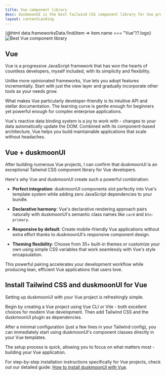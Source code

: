 ```yaml
---
title: Vue component library
desc: duskmoonUI is the best Tailwind CSS component library for Vue projects
layout: contentLanding
---
```


<script>
  import Translate from "$components/Translate.svelte"
  import Testimonials from "$components/Testimonials.svelte"
  export let data
</script>

<div class="mx-auto not-prose max-w-4xl py-12 p-6 from-base-300 rounded-box outline-base-content/5 mt-12 mb-6 items-center justify-center gap-8 bg-linear-to-b bg-center outline-2 outline-offset-6">
<div class="max-w-96 items-center w-full grid grid-cols-2 gap-6 lg:gap-12 [&>svg]:w-full [&>svg]:h-auto mx-auto">
{@html data.frameworksData.find(item => item.name === "Vue")?.logo}
<img class="w-full h-auto" src="https://img.duskmoonui.com/images/duskmoonui/mark-static.svg" alt="Best Vue component library" />
</div>
</div>

## Vue

Vue is a progressive JavaScript framework that has won the hearts of countless developers, myself included, with its simplicity and flexibility.

Unlike more opinionated frameworks, Vue lets you adopt features incrementally. Start with just the view layer and gradually incorporate other tools as your needs grow.

What makes Vue particularly developer-friendly is its intuitive API and stellar documentation. The learning curve is gentle enough for beginners yet powerful enough for complex enterprise applications.

Vue's reactive data binding system is a joy to work with - changes to your data automatically update the DOM. Combined with its component-based architecture, Vue helps you build maintainable applications that scale without headaches.

## Vue + duskmoonUI

After building numerous Vue projects, I can confirm that duskmoonUI is an exceptional Tailwind CSS component library for Vue developers.

Here's why Vue and duskmoonUI create such a powerful combination:

- **Perfect integration**: duskmoonUI components slot perfectly into Vue's template system while adding zero JavaScript dependencies to your bundle.

- **Declarative harmony**: Vue's declarative rendering approach pairs naturally with duskmoonUI's semantic class names like `card` and `btn-primary`.

- **Responsive by default**: Create mobile-friendly Vue applications without extra effort thanks to duskmoonUI's responsive component design.

- **Theming flexibility**: Choose from 35+ built-in themes or customize your own using simple CSS variables that work seamlessly with Vue's style encapsulation.

This powerful pairing accelerates your development workflow while producing lean, efficient Vue applications that users love.

<div dir="ltr" class="left-[50%] rtl:left-[-50%] relative translate-x-[-50%] rtl:translate-x-[50%] my-12 w-[calc(100vw-2rem)]">
  <Testimonials items={data.testimonials} limit="6" />
</div>

## Install Tailwind CSS and duskmoonUI for Vue

Setting up duskmoonUI with your Vue project is refreshingly simple.

Begin by creating a Vue project using Vue CLI or Vite - both excellent choices for modern Vue development. Then add Tailwind CSS and the duskmoonUI plugin as dependencies.

After a minimal configuration (just a few lines in your Tailwind config), you can immediately start using duskmoonUI's component classes directly in your Vue templates.

The setup process is quick, allowing you to focus on what matters most - building your Vue application.

For step-by-step installation instructions specifically for Vue projects, check out our detailed guide: [How to install duskmoonUI with Vue](/docs/install/vue/).
